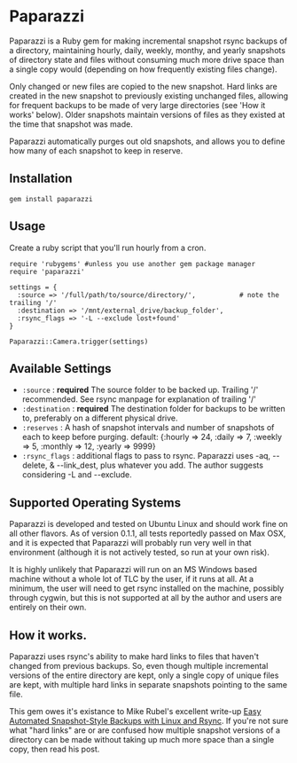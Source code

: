 Paparazzi
=========

Paparazzi is a Ruby gem for making incremental snapshot rsync backups of a directory, maintaining
hourly, daily, weekly, monthy, and yearly snapshots of directory state and files without consuming
much more drive space than a single copy would (depending on how frequently existing files change).

Only changed or new files are copied to the new snapshot. Hard links are created in the new snapshot
to previously existing unchanged files, allowing for frequent backups to be made of very large
directories (see 'How it works' below). Older snapshots maintain versions of files as they existed
at the time that snapshot was made.

Paparazzi automatically purges out old snapshots, and allows you to define how many of each snapshot
to keep in reserve.

Installation
------------

    gem install paparazzi
    

Usage
-----

Create a ruby script that you'll run hourly from a cron.
 
    require 'rubygems' #unless you use another gem package manager
    require 'paparazzi'
    
    settings = {
      :source => '/full/path/to/source/directory/',           # note the trailing '/'
      :destination => '/mnt/external_drive/backup_folder',
      :rsync_flags => '-L --exclude lost+found'
    }                                                         

    Paparazzi::Camera.trigger(settings)
    
    
Available Settings
------------------

  * `:source`      : **required** The source folder to be backed up. Trailing '/' recommended. See rsync manpage
                     for explanation of trailing '/' 
  * `:destination` : **required** The destination folder for backups to be written to, preferably on a different
                     physical drive.
  * `:reserves`    : A hash of snapshot intervals and number of snapshots of each to keep before purging.
                     default: {:hourly => 24, :daily => 7, :weekly => 5, :monthly => 12, :yearly => 9999} 
  * `:rsync_flags` : additional flags to pass to rsync. Paparazzi uses -aq, --delete, & --link_dest, plus
                     whatever you add. The author suggests considering -L and --exclude.


Supported Operating Systems
---------------------------

Paparazzi is developed and tested on Ubuntu Linux and should work fine on all other flavors. As of version 0.1.1, all
tests reportedly passed on Max OSX, and it is expected that Paparazzi will probably run very well in that environment
(although it is not actively tested, so run at your own risk).

It is highly unlikely that Paparazzi will run on an MS Windows based machine without a whole lot of TLC by the user,
if it runs at all. At a minimum, the user will need to get rsync installed on the machine, possibly through cygwin,
but this is not supported at all by the author and users are entirely on their own.


How it works.
-------------

Paparazzi uses rsync's ability to make hard links to files that haven't changed from previous
backups. So, even though multiple incremental versions of the entire directory are kept, only a single
copy of unique files are kept, with multiple hard links in separate snapshots pointing to the same
file.

This gem owes it's existance to Mike Rubel's excellent write-up
[Easy Automated Snapshot-Style Backups with Linux and Rsync](http://www.mikerubel.org/computers/rsync_snapshots/).
If you're not sure what "hard links" are or are confused how multiple snapshot versions of a
directory can be made without taking up much more space than a single copy, then read his post.
